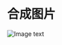 # 合成图片

![Image text](https://github.com/huangjiajie/CompositePicture/blob/master/img-storage/device-2018-06-14-170236.png)




